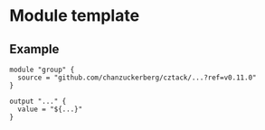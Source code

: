 # Module template

## Example

```hcl
module "group" {
  source = "github.com/chanzuckerberg/cztack/...?ref=v0.11.0"
}

output "..." {
  value = "${...}"
}
```

<!-- START -->

<!-- END -->
